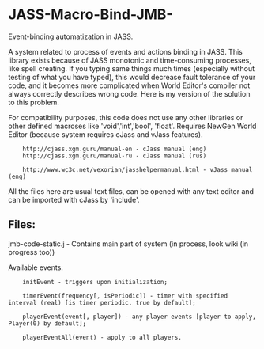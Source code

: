 # JASS-Macro-Bind-JMB-
Event-binding automatization in JASS.

  A system related to process of events and actions binding in JASS. This library exists because of JASS monotonic and time-consuming processes, like spell creating. If you typing same things much times (especially without testing of what you have typed), this would decrease fault tolerance of your code, and it becomes more complicated when World Editor's compiler not always correctly describes wrong code. Here is my version of the solution to this problem. 


  For compatibility purposes, this code does not use any other libraries or other defined macroses like 'void','int','bool', 'float'. Requires NewGen World Editor (because system requires cJass and vJass features).

        http://cjass.xgm.guru/manual-en - cJass manual (eng)
        http://cjass.xgm.guru/manual-ru - cJass manual (rus)
        
        http://www.wc3c.net/vexorian/jasshelpermanual.html - vJass manual (eng)

  All the files here are usual text files, can be opened with any text editor and can be imported with cJass by 'include'. 

Files:
---
  jmb-code-static.j - Contains main part of system (in process, look wiki (in progress too))
   
  Available events:
  
        initEvent - triggers upon initialization;
  
        timerEvent(frequency[, isPeriodic]) - timer with specified interval (real) [is timer periodic, true by default];
        
        playerEvent(event[, player]) - any player events [player to apply, Player(0) by default];
        
        playerEventAll(event) - apply to all players.
      
